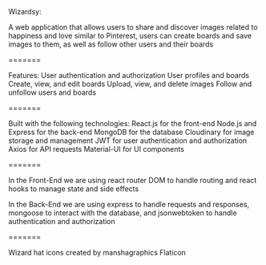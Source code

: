 Wizardsy: 

A web application that allows users to share and discover images related to happiness and love similar to Pinterest, users can create boards and save images to them, as well as follow other users and their boards

=======

Features: 
User authentication and authorization
User profiles and boards
Create, view, and edit boards
Upload, view, and delete images
Follow and unfollow users and boards

=======

Built with the following technologies:
React.js for the front-end
Node.js and Express for the back-end
MongoDB for the database
Cloudinary for image storage and management
JWT for user authentication and authorization
Axios for API requests
Material-UI for UI components

=======

In the Front-End we are using react router DOM to handle routing and react hooks to manage state and side effects 


In the Back-End we are using express to handle requests and responses, mongoose to interact with the database, and jsonwebtoken to handle authentication and authorization 

======= 

Wizard hat icons created by manshagraphics Flaticon

